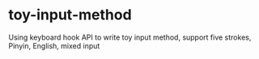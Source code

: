 # toy-input-method
Using keyboard hook API to write toy input method, support five strokes, Pinyin, English, mixed input
